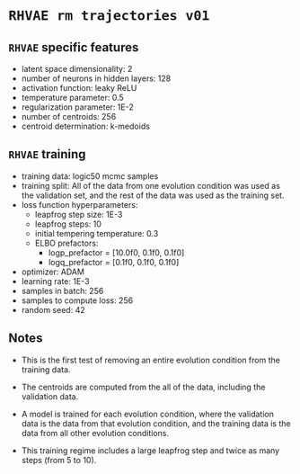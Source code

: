 # `RHVAE rm trajectories v01`

## `RHVAE` specific features

- latent space dimensionality: 2
- number of neurons in hidden layers: 128
- activation function: leaky ReLU
- temperature parameter: 0.5
- regularization parameter: 1E-2
- number of centroids: 256
- centroid determination: k-medoids

## `RHVAE` training

- training data: logic50 mcmc samples
- training split: All of the data from one evolution condition was used as the
  validation set, and the rest of the data was used as the training set.
- loss function hyperparameters:
    - leapfrog step size: 1E-3
    - leapfrog steps: 10
    - initial tempering temperature: 0.3
    - ELBO prefactors:
        - logp_prefactor = [10.0f0, 0.1f0, 0.1f0]
        - logq_prefactor = [0.1f0, 0.1f0, 0.1f0]
- optimizer: ADAM
- learning rate: 1E-3
- samples in batch: 256
- samples to compute loss: 256
- random seed: 42

## Notes

- This is the first test of removing an entire evolution condition from the
  training data.

- The centroids are computed from the all of the data, including the validation
  data.

- A model is trained for each evolution condition, where the validation data is
  the data from that evolution condition, and the training data is the data from
  all other evolution conditions.

- This training regime includes a large leapfrog step and twice as many steps
  (from 5 to 10).
